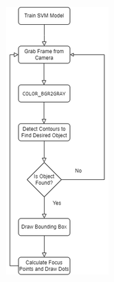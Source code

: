 <img src="https://github.com/chasegalloway/HFC-drill-svm-classifier/blob/master/stick-svm-classifer-flowchart.png">
